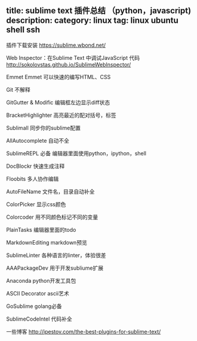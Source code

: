 title: sublime text 插件总结 （python，javascript)
description: 
category: linux
tag: linux ubuntu shell ssh
-------------------

插件下载安装
https://sublime.wbond.net/

Web Inspector：在Sublime Text 中调试JavaScript 代码
http://sokolovstas.github.io/SublimeWebInspector/

Emmet Emmet 可以快速的编写HTML、CSS

Git 不解释

GitGutter & Modific  编辑框左边显示diff状态

BracketHighlighter 高亮最近的配对括号，标签

Sublimall 同步你的sublime配置

AllAutocomplete 自动不全

SublimeREPL 必备 编辑器里面使用python，ipython，shell

DocBlockr 快速生成注释

Floobits 多人协作编辑

AutoFileName 文件名，目录自动补全

ColorPicker 显示css颜色

Colorcoder 用不同颜色标记不同的变量

PlainTasks 编辑器里面的todo

MarkdownEditing markdown预览

SublimeLinter  各种语言的linter，体验很差

AAAPackageDev 用于开发subliume扩展 

Anaconda python开发工具包

ASCII Decorator ascii艺术

GoSublime golang必备 

SublimeCodeIntel 代码补全

一些博客
http://ipestov.com/the-best-plugins-for-sublime-text/
